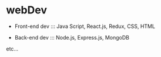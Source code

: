 # webDev

* Front-end dev ::: Java Script, React.js, Redux, CSS, HTML

* Back-end dev ::: Node.js, Express.js, MongoDB

etc...
